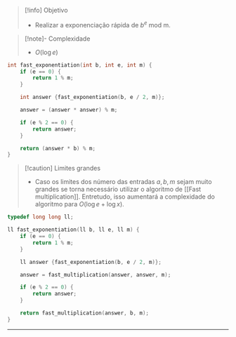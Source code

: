 > [!info] Objetivo
> - Realizar a exponenciação rápida de $b^e \text{ mod m}$.

> [!note]- Complexidade
> - $O(\log e)$

```cpp
int fast_exponentiation(int b, int e, int m) {
    if (e == 0) {
        return 1 % m; 
    }

    int answer {fast_exponentiation(b, e / 2, m)};

    answer = (answer * answer) % m;

    if (e % 2 == 0) {
        return answer;
    }

    return (answer * b) % m;
}
```

> [!caution] Limites grandes
> - Caso os limites dos número das entradas $a, b, m$ sejam muito grandes se torna necessário utilizar o algoritmo de [[Fast multiplication]]. Entretudo, isso aumentará a complexidade do algoritmo para $O(\log e + \log x)$.

```cpp
typedef long long ll;

ll fast_exponentiation(ll b, ll e, ll m) {
    if (e == 0) {
        return 1 % m; 
    }

    ll answer {fast_exponentiation(b, e / 2, m)};

    answer = fast_multiplication(answer, answer, m);

    if (e % 2 == 0) {
        return answer;
    }

    return fast_multiplication(answer, b, m);
}
```

---